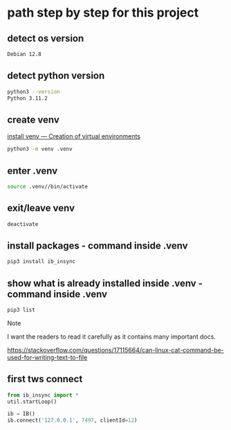 # path step by step for this project

## detect os version

```bash
Debian 12.8 
```

## detect python version


```bash
python3 --version
Python 3.11.2
```


## create venv

[install venv — Creation of virtual environments](https://docs.python.org/3/library/venv.html)

```bash
python3 -m venv .venv
```

## enter .venv

```bash
source .venv//bin/activate
```

## exit/leave venv

```bash
deactivate
```

## install packages - command  inside .venv

```bash
pip3 install ib_insync
```

## show what is already installed inside .venv - command inside .venv

```bash
pip3 list
```


> [!NOTE]
> I want the readers to read it carefully as it contains many important docs.


https://stackoverflow.com/questions/17115664/can-linux-cat-command-be-used-for-writing-text-to-file

## first tws connect

```python
from ib_insync import *
util.startLoop()

ib = IB()
ib.connect('127.0.0.1', 7497, clientId=12)
```